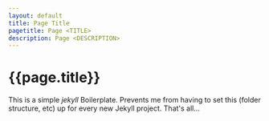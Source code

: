 ```yaml
---
layout: default
title: Page Title
pagetitle: Page <TITLE>
description: Page <DESCRIPTION>
---
```


# {{page.title}}

This is a simple _jekyll_ Boilerplate. Prevents me from having to set this (folder structure, etc) up for every new Jekyll project. That's all...